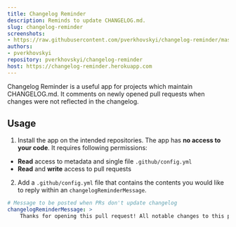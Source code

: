 ```yaml
---
title: Changelog Reminder
description: Reminds to update CHANGELOG.md.
slug: changelog-reminder
screenshots:
- https://raw.githubusercontent.com/pverkhovskyi/changelog-reminder/master/docs/changelog-reminder.png
authors:
- pverkhovskyi
repository: pverkhovskyi/changelog-reminder
host: https://changelog-reminder.herokuapp.com
---
```


Changelog Reminder is a useful app for projects which maintain CHANGELOG.md. It comments on newly opened  pull requests when changes were not reflected in the changelog.

## Usage

1. Install the app on the intended repositories. The app has **no access to your code**. It requires following permissions:
  - **Read** access to metadata and single file `.github/config.yml`
  - **Read** and **write** access to pull requests
2. Add a `.github/config.yml` file that contains the contents you would like to reply within an `changelogReminderMessage`.

```yml
# Message to be posted when PRs don't update changelog
changelogReminderMessage: >
    Thanks for opening this pull request! All notable changes to this project should be documented in CHANGELOG.md. Please update it based on your changes.

```
